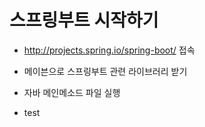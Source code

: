 # 스프링부트 시작하기

  - http://projects.spring.io/spring-boot/ 접속

  - 메이븐으로 스프링부트 관련 라이브러리 받기

  - 자바 메인메소드 파일 실행

  - test

